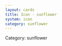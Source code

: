 ```yaml
---
layout: cards
title: Icon - sunflower
system: icon
category: sunflower
---
```

<div class="alert alert-secondary mb-4"><span class="i18n innerHTML-category">Category: </span><span class="i18n innerHTML-cat-sunflower">sunflower</span></div>
